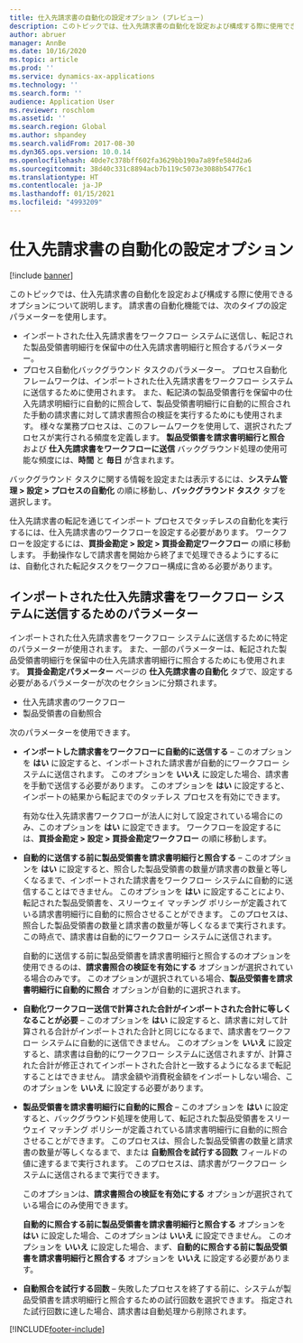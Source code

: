```yaml
---
title: 仕入先請求書の自動化の設定オプション (プレビュー)
description: このトピックでは、仕入先請求書の自動化を設定および構成する際に使用できるオプションについて説明します。
author: abruer
manager: AnnBe
ms.date: 10/16/2020
ms.topic: article
ms.prod: ''
ms.service: dynamics-ax-applications
ms.technology: ''
ms.search.form: ''
audience: Application User
ms.reviewer: roschlom
ms.assetid: ''
ms.search.region: Global
ms.author: shpandey
ms.search.validFrom: 2017-08-30
ms.dyn365.ops.version: 10.0.14
ms.openlocfilehash: 40de7c378bff602fa3629bb190a7a89fe584d2a6
ms.sourcegitcommit: 38d40c331c8894acb7b119c5073e3088b54776c1
ms.translationtype: HT
ms.contentlocale: ja-JP
ms.lasthandoff: 01/15/2021
ms.locfileid: "4993209"
---
```

# <a name="setup-options-for-vendor-invoice-automation"></a>仕入先請求書の自動化の設定オプション

[!include [banner](../includes/banner.md)]

このトピックでは、仕入先請求書の自動化を設定および構成する際に使用できるオプションについて説明します。 請求書の自動化機能では、次のタイプの設定パラメーターを使用します。

- インポートされた仕入先請求書をワークフロー システムに送信し、転記された製品受領書明細行を保留中の仕入先請求書明細行と照合するパラメーター。
- プロセス自動化バックグラウンド タスクのパラメーター。 プロセス自動化フレームワークは、インポートされた仕入先請求書をワークフロー システムに送信するために使用されます。 また、転記済の製品受領書行を保留中の仕入先請求明細行に自動的に照合して、製品受領書明細行に自動的に照合された手動の請求書に対して請求書照合の検証を実行するためにも使用されます。 様々な業務プロセスは、このフレームワークを使用して、選択されたプロセスが実行される頻度を定義します。 **製品受領書を請求書明細行と照合** および **仕入先請求書をワークフローに送信** バックグラウンド処理の使用可能な頻度には、**時間** と **毎日** が含まれます。

バックグラウンド タスクに関する情報を設定または表示するには、**システム管理 \> 設定 \> プロセスの自動化** の順に移動し、**バックグラウンド タスク** タブを選択します。

仕入先請求書の転記を通じてインポート プロセスでタッチレスの自動化を実行するには、仕入先請求書のワークフローを設定する必要があります。 ワークフローを設定するには、**買掛金勘定 > 設定 > 買掛金勘定ワークフロー** の順に移動します。 手動操作なしで請求書を開始から終了まで処理できるようにするには、自動化された転記タスクをワークフロー構成に含める必要があります。

## <a name="parameters-for-submitting-imported-vendor-invoices-to-the-workflow-system"></a>インポートされた仕入先請求書をワークフロー システムに送信するためのパラメーター

インポートされた仕入先請求書をワークフロー システムに送信するために特定のパラメーターが使用されます。 また、一部のパラメーターは、転記された製品受領書明細行を保留中の仕入先請求書明細行に照合するためにも使用されます。 **買掛金勘定パラメーター** ページの **仕入先請求書の自動化** タブで、設定する必要があるパラメーターが次のセクションに分類されます。

- 仕入先請求書のワークフロー
- 製品受領書の自動照合

次のパラメーターを使用できます。

- **インポートした請求書をワークフローに自動的に送信する** – このオプションを **はい** に設定すると、インポートされた請求書が自動的にワークフロー システムに送信されます。 このオプションを **いいえ** に設定した場合、請求書を手動で送信する必要があります。 このオプションを **はい** に設定すると、インポートの結果から転記までのタッチレス プロセスを有効にできます。

    有効な仕入先請求書ワークフローが法人に対して設定されている場合にのみ、このオプションを **はい** に設定できます。 ワークフローを設定するには、**買掛金勘定 \> 設定 \> 買掛金勘定ワークフロー** の順に移動します。

- **自動的に送信する前に製品受領書を請求書明細行と照合する** – このオプションを **はい** に設定すると、照合した製品受領書の数量が請求書の数量と等しくなるまで、インポートされた請求書をワークフロー システムに自動的に送信することはできません。 このオプションを **はい** に設定することにより、転記された製品受領書を、スリーウェイ マッチング ポリシーが定義されている請求書明細行に自動的に照合させることができます。 このプロセスは、照合した製品受領書の数量と請求書の数量が等しくなるまで実行されます。 この時点で、請求書は自動的にワークフロー システムに送信されます。

    自動的に送信する前に製品受領書を請求書明細行と照合するのオプションを使用できるのは、**請求書照合の検証を有効にする** オプションが選択されている場合のみです。 このオプションが選択されている場合、**製品受領書を請求書明細行に自動的に照合** オプションが自動的に選択されます。

- **自動化ワークフロー送信で計算された合計がインポートされた合計に等しくなることが必要** – このオプションを **はい** に設定すると、請求書に対して計算される合計がインポートされた合計と同じになるまで、請求書をワークフロー システムに自動的に送信できません。 このオプションを **いいえ** に設定すると、請求書は自動的にワークフロー システムに送信されますが、計算された合計が修正されてインポートされた合計と一致するようになるまで転記することはできません。 請求金額や消費税金額をインポートしない場合、このオプションを **いいえ** に設定する必要があります。
- **製品受領書を請求書明細行に自動的に照合** – このオプションを **はい** に設定すると、バックグラウンド処理を使用して、転記された製品受領書をスリーウェイ マッチング ポリシーが定義されている請求書明細行に自動的に照合させることができます。 このプロセスは、照合した製品受領書の数量と請求書の数量が等しくなるまで、または **自動照合を試行する回数** フィールドの値に達するまで実行されます。 このプロセスは、請求書がワークフロー システムに送信されるまで実行できます。

    このオプションは、**請求書照合の検証を有効にする** オプションが選択されている場合にのみ使用できます。

    **自動的に照合する前に製品受領書を請求書明細行と照合する** オプションを **はい** に設定した場合、このオプションは **いいえ** に設定できません。 このオプションを **いいえ** に設定した場合、まず、**自動的に照合する前に製品受領書を請求書明細行と照合する** オプションを **いいえ** に設定する必要があります。

- **自動照合を試行する回数** – 失敗したプロセスを終了する前に、システムが製品受領書を請求明細行と照合するための試行回数を選択できます。 指定された試行回数に達した場合、請求書は自動処理から削除されます。



[!INCLUDE[footer-include](../../includes/footer-banner.md)]